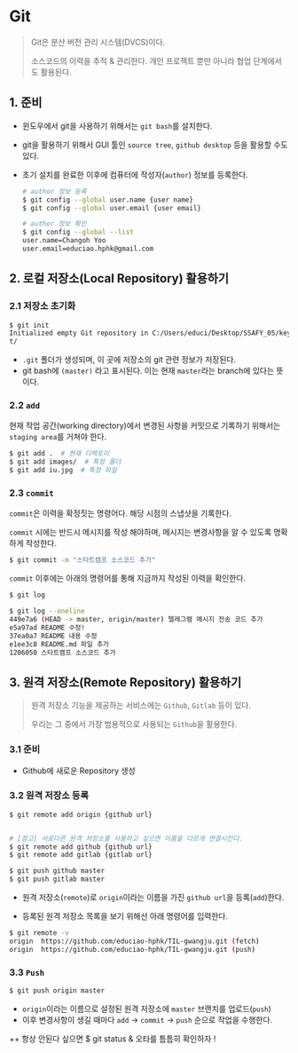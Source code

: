 # Git

> Git은 분산 버전 관리 시스템(DVCS)이다.
>
> 소스코드의 이력을 추적 & 관리한다. 개인 프로젝트 뿐만 아니라 협업 단계에서도 활용된다.



## 1. 준비

* 윈도우에서 git을 사용하기 위해서는 `git bash`를 설치한다.

* git을 활용하기 위해서 GUI 툴인 `source tree`, `github desktop` 등을 활용할 수도 있다.

* 초기 설치를 완료한 이후에 컴퓨터에 작성자(`author`) 정보를 등록한다.

  ```bash
  # author 정보 등록
  $ git config --global user.name {user name}
  $ git config --global user.email {user email}
  
  # author 정보 확인
  $ git config --global --list
  user.name=Changoh Yoo
  user.email=educiao.hphk@gmail.com
  ```



## 2. 로컬 저장소(Local Repository) 활용하기

### 2.1 저장소 초기화

```bash
$ git init
Initialized empty Git repository in C:/Users/educi/Desktop/SSAFY_05/keynotes/.gi
t/
```

* `.git` 폴더가 생성되며, 이 곳에 저장소의 git 관련 정보가 저장된다.
* git bash에 `(master)` 라고 표시된다. 이는 현재 `master`라는 branch에 있다는 뜻이다.



### 2.2 `add`

현재 작업 공간(working directory)에서 변경된 사항을 커밋으로 기록하기 위해서는 `staging area`를 거쳐야 한다.

```bash
$ git add .  # 현재 디렉토리
$ git add images/  # 특정 폴더
$ git add iu.jpg  # 특정 파일
```



### 2.3 `commit`

`commit`은 이력을 확정짓는 명령어다. 해당 시점의 스냅샷을 기록한다.

`commit` 시에는 반드시 메시지를 작성 해야하며, 메시지는 변경사항을 알 수 있도록 명확하게 작성한다.

```bash
$ git commit -m "스타트캠프 소스코드 추가"
```

`commit` 이후에는 아래의 명령어를 통해 지금까지 작성된 이력을 확인한다.

```bash
$ git log

$ git log --oneline
449e7a6 (HEAD -> master, origin/master) 텔레그램 메시지 전송 코드 추가
e5a97ad README 수정!
37ea0a7 README 내용 수정
e1ee3c8 README.md 파일 추가
1206050 스타트캠프 소스코드 추가
```



## 3. 원격 저장소(Remote Repository) 활용하기

> 원격 저장소 기능을 제공하는 서비스에는 `Github`, `Gitlab` 등이 있다.
>
> 우리는 그 중에서 가장 범용적으로 사용되는 `Github`을 활용한다.

### 3.1 준비

* Github에 새로운 Repository 생성



### 3.2 원격 저장소 등록

```bash
$ git remote add origin {github url}


# [참고] 서로다른 원격 저장소를 사용하고 싶으면 이름을 다르게 연결시킨다.
$ git remote add github {github url}
$ git remote add gitlab {gitlab url}

$ git push github master
$ git push gitlab master
```

* 원격 저장소(`remote`)로 `origin`이라는 이름을 가진 `github url`을 등록(`add`)한다. 

* 등록된 원격 저장소 목록을 보기 위해선 아래 명령어를 입력한다.

```bash
$ git remote -v
origin  https://github.com/educiao-hphk/TIL-gwangju.git (fetch)
origin  https://github.com/educiao-hphk/TIL-gwangju.git (push)
```



### 3.3 `Push`

```bash
$ git push origin master
```

* `origin`이라는 이름으로 설정된 원격 저장소에 `master` 브랜치를 업로드(`push`)
* 이후 변경사항이 생길 때마다 `add` -> `commit` -> `push` 순으로 작업을 수행한다.



++ 항상 안된다 싶으면 $ git status & 오타를 틈틈히 확인하자 !
